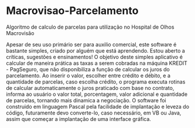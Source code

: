 # Macrovisao-Parcelamento
Algoritmo de calculo de parcelas para utilização no Hospital de Olhos Macrovisão

Apesar de seu uso primário ser para auxilio comercial, este software é bastante simples, criado por alguém que está aprendendo. Estou aberto a críticas, sugestões e ensinamentos!
O objetivo deste simples aplicativo é calcular de maneira prática as taxas a serem cobradas na máquina KREDIT - PagSeguro, que não disponibiliza a função de calcular os juros do parcelamento.
Ao inserir o valor, escolher entre crédito e débito, e a quantidade de parcelas, caso escolha crédito, o programa executa rotinas de calcular automaticamente o juros praticado com base no contrato, informa ao usuário o valor total, porcentagem, valor adicional e quantidade de parcelas, tornando mais dinamica a negociação.
O software foi construido em linguagem Pascal pela facilidade de implantação e leveza do código, futuramente devo converte-lo, caso necessário, em VB ou Java, assim que começar a implantação de uma interface gráfica.
